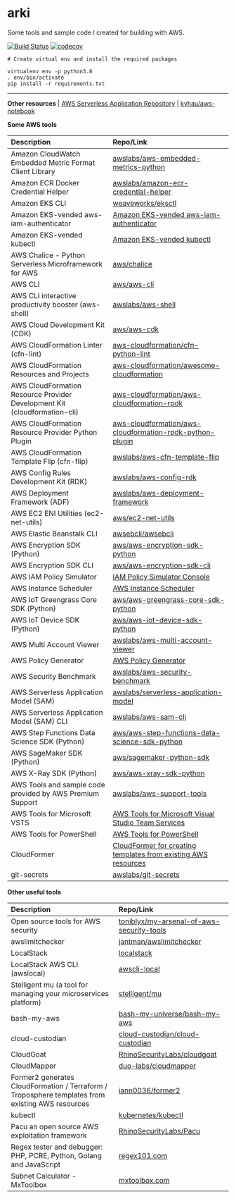 # arki

Some tools and sample code I created for building with AWS.

[![Build Status](https://travis-ci.org/kyhau/arki.svg?branch=master)](https://travis-ci.org/kyhau/arki)
[![codecov](https://codecov.io/gh/kyhau/arki/branch/master/graph/badge.svg)](https://codecov.io/gh/kyhau/arki)

```
# Create virtual env and install the required packages

virtualenv env -p python3.8
. env/bin/activate
pip install -r requirements.txt
```

---
**Other resources**
| [AWS Serverless Application Repository](https://aws.amazon.com/serverless/serverlessrepo/)
| [kyhau/aws-notebook](https://github.com/kyhau/aws-notebook)

**Some AWS tools**

| Description | Repo/Link |
| :--- | :--- |
| Amazon CloudWatch Embedded Metric Format Client Library | [awslabs/aws-embedded-metrics-python](https://github.com/awslabs/aws-embedded-metrics-python) |
| Amazon ECR Docker Credential Helper | [awslabs/amazon-ecr-credential-helper](https://github.com/awslabs/amazon-ecr-credential-helper) |
| Amazon EKS CLI | [weaveworks/eksctl](https://github.com/weaveworks/eksctl) |
| Amazon EKS-vended aws-iam-authenticator | [Amazon EKS-vended aws-iam-authenticator](https://docs.aws.amazon.com/eks/latest/userguide/install-aws-iam-authenticator.html) |
| Amazon EKS-vended kubectl | [Amazon EKS-vended kubectl](https://docs.aws.amazon.com/eks/latest/userguide/install-kubectl.html) |
| AWS Chalice - Python Serverless Microframework for AWS | [aws/chalice](https://github.com/aws/chalice) |
| AWS CLI | [aws/aws-cli](https://github.com/aws/aws-cli) |
| AWS CLI interactive productivity booster (aws-shell) | [awslabs/aws-shell](https://github.com/awslabs/aws-shell) |
| AWS Cloud Development Kit (CDK) | [aws/aws-cdk](https://github.com/aws/aws-cdk) |
| AWS CloudFormation Linter (cfn-lint)  | [aws-cloudformation/cfn-python-lint](https://github.com/aws-cloudformation/cfn-python-lint) |
| AWS CloudFormation Resources and Projects | [aws-cloudformation/awesome-cloudformation](https://github.com/aws-cloudformation/awesome-cloudformation) |
| AWS CloudFormation Resource Provider Development Kit (cloudformation-cli) | [aws-cloudformation/aws-cloudformation-rpdk](https://github.com/aws-cloudformation/aws-cloudformation-rpdk) |
| AWS CloudFormation Resource Provider Python Plugin | [aws-cloudformation/aws-cloudformation-rpdk-python-plugin](https://github.com/aws-cloudformation/aws-cloudformation-rpdk-python-plugin) |
| AWS CloudFormation Template Flip (cfn-flip) | [awslabs/aws-cfn-template-flip](https://github.com/awslabs/aws-cfn-template-flip) |
| AWS Config Rules Development Kit (RDK) | [awslabs/aws-config-rdk](https://github.com/awslabs/aws-config-rdk) |
| AWS Deployment Framework (ADF) | [awslabs/aws-deployment-framework](https://github.com/awslabs/aws-deployment-framework) |
| AWS EC2 ENI Utilities (ec2-net-utils)  | [aws/ec2-net-utils](https://github.com/aws/ec2-net-utils) |
| AWS Elastic Beanstalk CLI | [awsebcli/awsebcli](https://github.com/awsebcli/awsebcli) |
| AWS Encryption SDK (Python) | [aws/aws-encryption-sdk-python](https://github.com/aws/aws-encryption-sdk-python) |
| AWS Encryption SDK CLI | [aws/aws-encryption-sdk-cli](https://github.com/aws/aws-encryption-sdk-cli) |
| AWS IAM Policy Simulator | [IAM Policy Simulator Console](https://policysim.aws.amazon.com/) |
| AWS Instance Scheduler | [AWS Instance Scheduler](https://aws.amazon.com/solutions/instance-scheduler/) |
| AWS IoT Greengrass Core SDK (Python) | [aws/aws-greengrass-core-sdk-python](https://github.com/aws/aws-greengrass-core-sdk-python) |
| AWS IoT Device SDK (Python) | [aws/aws-iot-device-sdk-python](https://github.com/aws/aws-iot-device-sdk-python) |
| AWS Multi Account Viewer | [awslabs/aws-multi-account-viewer](https://github.com/awslabs/aws-multi-account-viewer) |
| AWS Policy Generator | [AWS Policy Generator](https://awspolicygen.s3.amazonaws.com/policygen.html) |
| AWS Security Benchmark | [awslabs/aws-security-benchmark](https://github.com/awslabs/aws-security-benchmark) |
| AWS Serverless Application Model (SAM) | [awslabs/serverless-application-model](https://github.com/awslabs/serverless-application-model) |
| AWS Serverless Application Model (SAM) CLI | [awslabs/aws-sam-cli](https://github.com/awslabs/aws-sam-cli) |
| AWS Step Functions Data Science SDK (Python) | [aws/aws-step-functions-data-science-sdk-python](https://github.com/aws/aws-step-functions-data-science-sdk-python) |
| AWS SageMaker SDK (Python) | [aws/sagemaker-python-sdk](https://github.com/aws/sagemaker-python-sdk) |
| AWS X-Ray SDK (Python) | [aws/aws-xray-sdk-python](https://github.com/aws/aws-xray-sdk-python) |
| AWS Tools and sample code provided by AWS Premium Support | [awslabs/aws-support-tools](https://github.com/awslabs/aws-support-tools) |
| AWS Tools for Microsoft VSTS | [AWS Tools for Microsoft Visual Studio Team Services](https://docs.aws.amazon.com/vsts/latest/userguide/welcome.html) |
| AWS Tools for PowerShell | [AWS Tools for PowerShell](https://aws.amazon.com/powershell/) |
| CloudFormer | [CloudFormer for creating templates from existing AWS resources](https://docs.aws.amazon.com/AWSCloudFormation/latest/UserGuide/cfn-using-cloudformer.html) |
| git-secrets | [awslabs/git-secrets](https://github.com/awslabs/git-secrets) |


**Other useful tools**

| Description | Repo/Link |
| :--- | :--- |
| Open source tools for AWS security | [toniblyx/my-arsenal-of-aws-security-tools](https://github.com/toniblyx/my-arsenal-of-aws-security-tools) |
| awslimitchecker | [jantman/awslimitchecker](https://github.com/jantman/awslimitchecker) |
| LocalStack | [localstack](https://github.com/localstack/localstack) |
| LocalStack AWS CLI (awslocal) | [awscli-local](https://github.com/localstack/awscli-local) |
| Stelligent mu (a tool for managing your microservices platform) | [stelligent/mu](https://github.com/stelligent/mu)|
| bash-my-aws | [bash-my-universe/bash-my-aws](https://github.com/bash-my-universe/bash-my-aws.git) |
| cloud-custodian | [cloud-custodian/cloud-custodian](https://github.com/cloud-custodian/cloud-custodian) |
| CloudGoat | [RhinoSecurityLabs/cloudgoat](https://github.com/RhinoSecurityLabs/cloudgoat) |
| CloudMapper | [duo-labs/cloudmapper](https://github.com/duo-labs/cloudmapper) |
| Former2 generates CloudFormation / Terraform / Troposphere templates from existing AWS resources | [iann0036/former2](https://github.com/iann0036/former2) |
| kubectl | [kubernetes/kubectl](https://github.com/kubernetes/kubectl) |
| Pacu an open source AWS exploitation framework | [RhinoSecurityLabs/Pacu](https://github.com/RhinoSecurityLabs/pacu) |
| Regex tester and debugger: PHP, PCRE, Python, Golang and JavaScript | [regex101.com](https://regex101.com/) |
| Subnet Calculator - MxToolbox | [mxtoolbox.com](https://mxtoolbox.com/subnetcalculator.aspx) |
